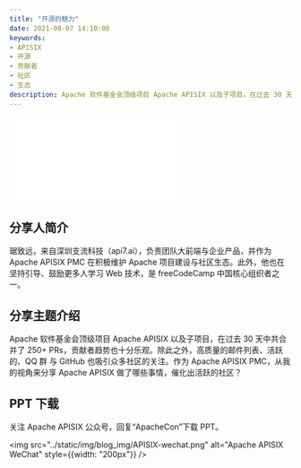 ```yaml
---
title: "开源的魅力"
date: 2021-08-07 14:10:00
keywords: 
- APISIX
- 开源
- 贡献者
- 社区
- 生态
description: Apache 软件基金会顶级项目 Apache APISIX 以及子项目，在过去 30 天中共合并了 250+ PRs，贡献者趋势也十分乐观。除此之外，高质量的邮件列表、活跃的、QQ 群 与 GitHub 也吸引众多社区的关注。作为 Apache APISIX PMC，从我的视角来分享 Apache APISIX 做了哪些事情，催化出活跃的社区。
---
```


<!-- markdownlint-disable -->

<iframe src="//player.bilibili.com/player.html?aid=504930956&bvid=BV1tg41157TB&cid=392831471&page=1" frameborder="0" scrolling="no" allowfullscreen="true" style={{width:"100%", maxHeight: "calc(100vw / 5 * 3)", height: "calc(100vh / 5 * 3)"}}></iframe>

## 分享人简介

琚致远，来自深圳支流科技（api7.ai），负责团队大前端与企业产品，并作为 Apache APISIX PMC 在积极维护 Apache 项目建设与社区生态。此外，他也在坚持引导、鼓励更多人学习 Web 技术，是 freeCodeCamp 中国核心组织者之一。

## 分享主题介绍

Apache 软件基金会顶级项目 Apache APISIX 以及子项目，在过去 30 天中共合并了 250+ PRs，贡献者趋势也十分乐观。除此之外，高质量的邮件列表、活跃的、QQ 群 与 GitHub 也吸引众多社区的关注。作为 Apache APISIX PMC，从我的视角来分享 Apache APISIX 做了哪些事情，催化出活跃的社区？

## PPT 下载

关注 Apache APISIX 公众号，回复“ApacheCon”下载 PPT。

<img src="../static/img/blog_img/APISIX-wechat.png" alt="Apache APISIX WeChat" style={{width: "200px"}} />
